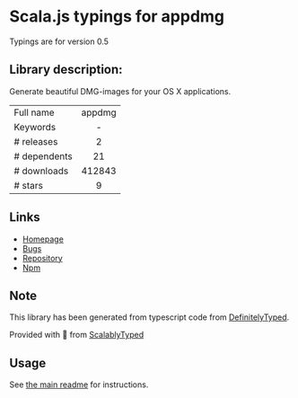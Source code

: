 
# Scala.js typings for appdmg

Typings are for version 0.5

## Library description:
Generate beautiful DMG-images for your OS X applications.

|                    |                 |
| ------------------ | :-------------: |
| Full name          | appdmg |
| Keywords           | - |
| # releases         | 2 |
| # dependents       | 21 |
| # downloads        | 412843 |
| # stars            | 9 |

## Links
- [Homepage](https://github.com/LinusU/node-appdmg#readme)
- [Bugs](https://github.com/LinusU/node-appdmg/issues)
- [Repository](https://github.com/LinusU/node-appdmg)
- [Npm](https://www.npmjs.com/package/appdmg)
    


## Note
This library has been generated from typescript code from [DefinitelyTyped](https://definitelytyped.org).

Provided with :purple_heart: from [ScalablyTyped](https://github.com/oyvindberg/ScalablyTyped)

## Usage
See [the main readme](../../readme.md) for instructions.


